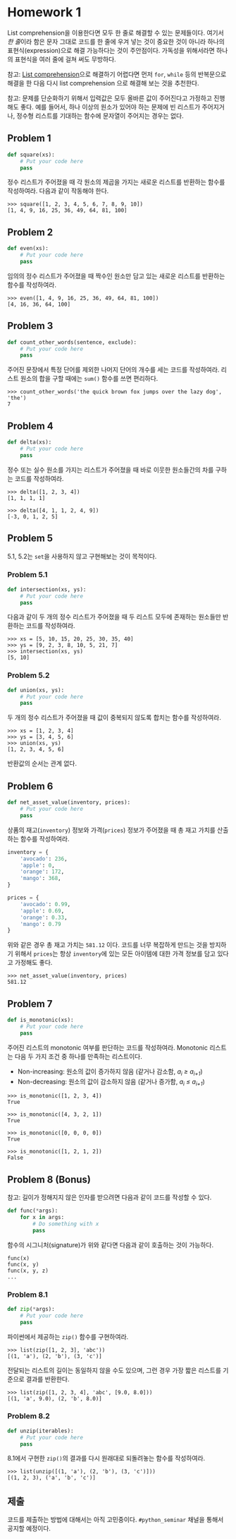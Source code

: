 # Homework 1

List comprehension을 이용한다면 모두 한 줄로 해결할 수 있는 문제들이다. 여기서 *한 줄*이라 함은 문자 그대로 코드를 한 줄에 우겨 넣는 것이 중요한 것이 아니라 하나의 표현식(expression)으로 해결 가능하다는 것이 주안점이다. 가독성을 위해서라면 하나의 표현식을 여러 줄에 걸쳐 써도 무방하다.

참고: [List comprehension](https://www.programiz.com/python-programming/list-comprehension)으로 해결하기 어렵다면 먼저 `for`, `while` 등의 반복문으로 해결을 한 다음 다시 list comprehension 으로 해결해 보는 것을 추천한다.

참고: 문제를 단순화하기 위해서 입력값은 모두 올바른 값이 주어진다고 가정하고 진행해도 좋다. 예를 들어서, 하나 이상의 원소가 있어야 하는 문제에 빈 리스트가 주어지거나, 정수형 리스트를 기대하는 함수에 문자열이 주어지는 경우는 없다.

## Problem 1

```python
def square(xs):
    # Put your code here
    pass
```

정수 리스트가 주어졌을 때 각 원소의 제곱을 가지는 새로운 리스트를 반환하는 함수를 작성하여라. 다음과 같이 작동해야 한다.

```
>>> square([1, 2, 3, 4, 5, 6, 7, 8, 9, 10])
[1, 4, 9, 16, 25, 36, 49, 64, 81, 100]
```

## Problem 2

```python
def even(xs):
    # Put your code here
    pass
```

임의의 정수 리스트가 주어졌을 때 짝수인 원소만 담고 있는 새로운 리스트를 반환하는 함수를 작성하여라.

```
>>> even([1, 4, 9, 16, 25, 36, 49, 64, 81, 100])
[4, 16, 36, 64, 100]
```

## Problem 3

```python
def count_other_words(sentence, exclude):
    # Put your code here
    pass
```

주어진 문장에서 특정 단어를 제외한 나머지 단어의 개수를 세는 코드를 작성하여라. 리스트 원소의 합을 구할 때에는 `sum()` 함수를 쓰면 편리하다.

```
>>> count_other_words('the quick brown fox jumps over the lazy dog', 'the')
7
```

## Problem 4

```python
def delta(xs):
    # Put your code here
    pass
```

정수 또는 실수 원소를 가지는 리스트가 주어졌을 때 바로 이웃한 원소들간의 차를 구하는 코드를 작성하여라.

```
>>> delta([1, 2, 3, 4])
[1, 1, 1, 1]

>>> delta([4, 1, 1, 2, 4, 9])
[-3, 0, 1, 2, 5]
```

## Problem 5

5.1, 5.2는 `set`을 사용하지 않고 구현해보는 것이 목적이다.

### Problem 5.1

```python
def intersection(xs, ys):
    # Put your code here
    pass
```

다음과 같이 두 개의 정수 리스트가 주어졌을 때 두 리스트 모두에 존재하는 원소들만 반환하는 코드를 작성하여라.

```
>>> xs = [5, 10, 15, 20, 25, 30, 35, 40]
>>> ys = [9, 2, 3, 8, 10, 5, 21, 7]
>>> intersection(xs, ys)
[5, 10]
```

### Problem 5.2

```python
def union(xs, ys):
    # Put your code here
    pass
```

두 개의 정수 리스트가 주어졌을 때 값이 중복되지 않도록 합치는 함수를 작성하여라.

```
>>> xs = [1, 2, 3, 4]
>>> ys = [3, 4, 5, 6]
>>> union(xs, ys)
[1, 2, 3, 4, 5, 6]
```

반환값의 순서는 관계 없다.

## Problem 6

```python
def net_asset_value(inventory, prices):
    # Put your code here
    pass
```

상품의 재고(`inventory`) 정보와 가격(`prices`) 정보가 주어졌을 때 총 재고 가치를 산출하는 함수를 작성하여라.

```python
inventory = {
    'avocado': 236,
    'apple': 0,
    'orange': 172,
    'mango': 368,
}

prices = {
    'avocado': 0.99,
    'apple': 0.69,
    'orange': 0.33,
    'mango': 0.79
}
```

위와 같은 경우 총 재고 가치는 `581.12` 이다. 코드를 너무 복잡하게 만드는 것을 방지하기 위해서 `prices`는 항상 `inventory`에 있는 모든 아이템에 대한 가격 정보를 담고 있다고 가정해도 좋다.

```
>>> net_asset_value(inventory, prices)
581.12
```

## Problem 7

```python
def is_monotonic(xs):
    # Put your code here
    pass
```

주어진 리스트의 monotonic 여부를 판단하는 코드를 작성하여라. Monotonic 리스트는 다음 두 가지 조건 중 하나를 만족하는 리스트이다.

- Non-increasing: 원소의 값이 증가하지 않음 (같거나 감소함, *a<sub>i</sub> &ge; a<sub>i+1</sub>*)
- Non-decreasing: 원소의 값이 감소하지 않음 (같거나 증가함, *a<sub>i</sub> &le; a<sub>i+1</sub>*)

```
>>> is_monotonic([1, 2, 3, 4])
True

>>> is_monotonic([4, 3, 2, 1])
True

>>> is_monotonic([0, 0, 0, 0])
True

>>> is_monotonic([1, 2, 1, 2])
False
```

## Problem 8 (Bonus)

참고: 길이가 정해지지 않은 인자를 받으려면 다음과 같이 코드를 작성할 수 있다.

```python
def func(*args):
    for x in args:
        # Do something with x
        pass
```

함수의 시그니처(signature)가 위와 같다면 다음과 같이 호출하는 것이 가능하다.

```
func(x)
func(x, y)
func(x, y, z)
...
```

### Problem 8.1

```python
def zip(*args):
    # Put your code here
    pass
```

파이썬에서 제공하는 `zip()` 함수를 구현하여라.

```
>>> list(zip([1, 2, 3], 'abc'))
[(1, 'a'), (2, 'b'), (3, 'c')]
```

전달되는 리스트의 길이는 동일하지 않을 수도 있으며, 그런 경우 가장 짧은 리스트를 기준으로 결과를 반환한다.

```
>>> list(zip([1, 2, 3, 4], 'abc', [9.0, 8.0]))
[(1, 'a', 9.0), (2, 'b', 8.0)]
```

### Problem 8.2

```python
def unzip(iterables):
    # Put your code here
    pass
```

8.1에서 구현한 `zip()`의 결과를 다시 원래대로 되돌려놓는 함수를 작성하여라.

```
>>> list(unzip([(1, 'a'), (2, 'b'), (3, 'c')]))
[(1, 2, 3), ('a', 'b', 'c')]
```

## 제출

코드를 제출하는 방법에 대해서는 아직 고민중이다. `#python_seminar` 채널을 통해서 공지할 예정이다.